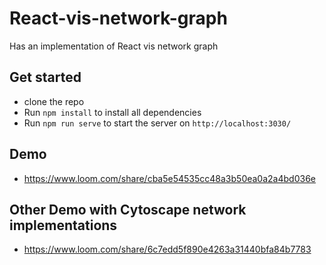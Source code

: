 # React-vis-network-graph
Has an implementation of React vis network graph

## Get started
- clone the repo
- Run `npm install` to install all dependencies
- Run `npm run serve` to start the server on `http://localhost:3030/`

## Demo
- https://www.loom.com/share/cba5e54535cc48a3b50ea0a2a4bd036e

## Other Demo with Cytoscape network implementations
- https://www.loom.com/share/6c7edd5f890e4263a31440bfa84b7783
